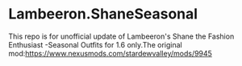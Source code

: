 # Lambeeron.ShaneSeasonal
This repo is for unofficial update of Lambeeron's Shane the Fashion Enthusiast -Seasonal Outfits for 1.6 only.The original mod:https://www.nexusmods.com/stardewvalley/mods/9945
